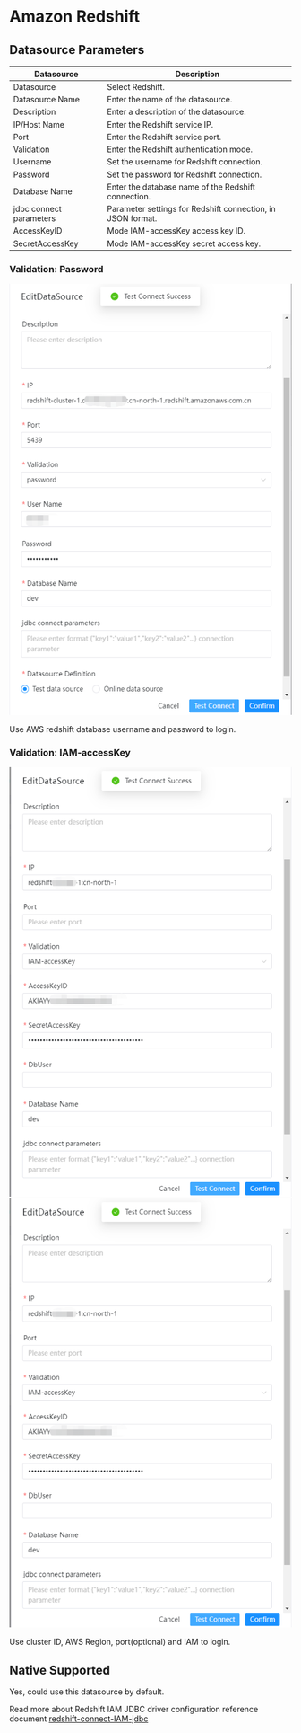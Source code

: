 # Amazon Redshift

## Datasource Parameters

| **Datasource**          | **Description**                                             |
|-------------------------|-------------------------------------------------------------|
| Datasource              | Select Redshift.                                            |
| Datasource Name         | Enter the name of the datasource.                           |
| Description             | Enter a description of the datasource.                      |
| IP/Host Name            | Enter the Redshift service IP.                              |
| Port                    | Enter the Redshift service port.                            |
| Validation              | Enter the Redshift authentication mode.                     |
| Username                | Set the username for Redshift connection.                   |
| Password                | Set the password for Redshift connection.                   |
| Database Name           | Enter the database name of the Redshift connection.         |
| jdbc connect parameters | Parameter settings for Redshift connection, in JSON format. |
| AccessKeyID             | Mode IAM-accessKey access key ID.                           |
| SecretAccessKey         | Mode IAM-accessKey secret access key.                       |

### Validation: Password

![password](../../../../img/new_ui/dev/datasource/redshift-password.png)

Use AWS redshift database username and password to login.

### Validation: IAM-accessKey

![IAM1](../../../../img/new_ui/dev/datasource/redshift-iam1.png)
![IAM2](../../../../img/new_ui/dev/datasource/redshift-iam1.png)

Use cluster ID, AWS Region, port(optional) and IAM to login.

## Native Supported

Yes, could use this datasource by default.

Read more about Redshift IAM JDBC driver configuration reference document [redshift-connect-IAM-jdbc](https://docs.aws.amazon.com/redshift/latest/mgmt/generating-iam-credentials-configure-jdbc-odbc.html)